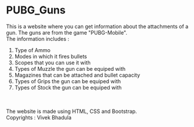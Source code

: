 # PUBG_Guns

This is a website where you can get information about the attachments of a gun. The guns are from the game "PUBG-Mobile".
<br/>
The information includes : <br/>
1. Type of Ammo <br/>
2. Modes in which it fires bullets<br/>
3. Scopes that you can use it with<br/>
4. Types of Muzzle the gun can be equiped with<br/>
5. Magazines that can be attached and bullet capacity<br/>
6. Types of Grips the gun can be equiped with<br/>
7. Types of Stock the gun can be equiped with<br/>
<br/>
<br/>
The website is made using HTML, CSS and Bootstrap.<br/>
Copyrights : Vivek Bhadula
